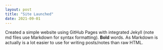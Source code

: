 ```yaml
---
layout: post
title: "Site Launched"
date: 2021-09-01
---
```


Created a simple website using GitHub Pages with integrated Jekyll (note md files use Markdown for syntax
formatting). **Bold** words.  As Markdown is actually is a lot easier to use for writing posts/notes than raw 
HTML.
